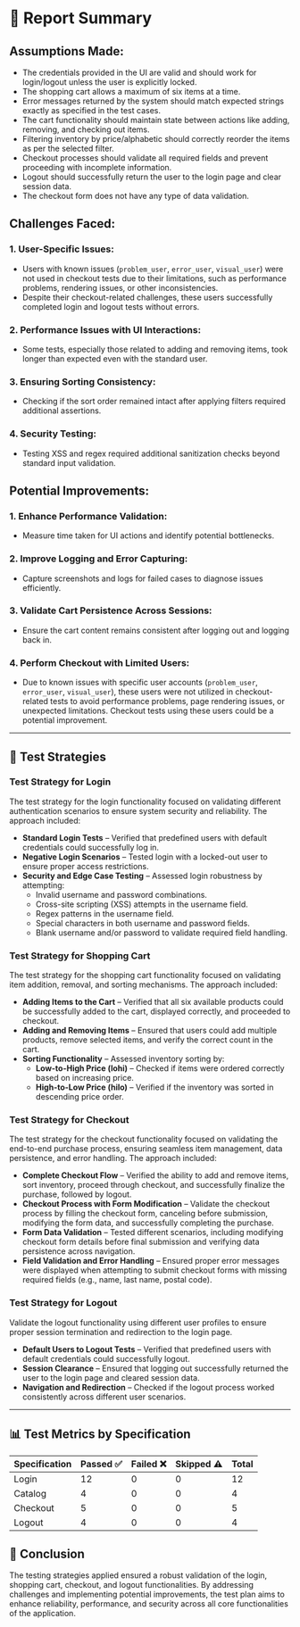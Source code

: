 # 📌 Report Summary

## **Assumptions Made:**
- The credentials provided in the UI are valid and should work for login/logout unless the user is explicitly locked.
- The shopping cart allows a maximum of six items at a time.
- Error messages returned by the system should match expected strings exactly as specified in the test cases.
- The cart functionality should maintain state between actions like adding, removing, and checking out items.
- Filtering inventory by price/alphabetic should correctly reorder the items as per the selected filter.
- Checkout processes should validate all required fields and prevent proceeding with incomplete information.
- Logout should successfully return the user to the login page and clear session data.
- The checkout form does not have any type of data validation.

## **Challenges Faced:**
### **1. User-Specific Issues:**
- Users with known issues (`problem_user`, `error_user`, `visual_user`) were not used in checkout tests due to their limitations, such as performance problems, rendering issues, or other inconsistencies.
- Despite their checkout-related challenges, these users successfully completed login and logout tests without errors.

### **2. Performance Issues with UI Interactions:**
- Some tests, especially those related to adding and removing items, took longer than expected even with the standard user.

### **3. Ensuring Sorting Consistency:**
- Checking if the sort order remained intact after applying filters required additional assertions.

### **4. Security Testing:**
- Testing XSS and regex required additional sanitization checks beyond standard input validation.

## **Potential Improvements:**
### **1. Enhance Performance Validation:**
- Measure time taken for UI actions and identify potential bottlenecks.

### **2. Improve Logging and Error Capturing:**
- Capture screenshots and logs for failed cases to diagnose issues efficiently.

### **3. Validate Cart Persistence Across Sessions:**
- Ensure the cart content remains consistent after logging out and logging back in.

### **4. Perform Checkout with Limited Users:**
- Due to known issues with specific user accounts (`problem_user`, `error_user`, `visual_user`), these users were not utilized in checkout-related tests to avoid performance problems, page rendering issues, or unexpected limitations. Checkout tests using these users could be a potential improvement.

---

## 🚀 **Test Strategies**

### **Test Strategy for Login**
The test strategy for the login functionality focused on validating different authentication scenarios to ensure system security and reliability. The approach included:

- **Standard Login Tests** – Verified that predefined users with default credentials could successfully log in.
- **Negative Login Scenarios** – Tested login with a locked-out user to ensure proper access restrictions.
- **Security and Edge Case Testing** – Assessed login robustness by attempting:
  - Invalid username and password combinations.
  - Cross-site scripting (XSS) attempts in the username field.
  - Regex patterns in the username field.
  - Special characters in both username and password fields.
  - Blank username and/or password to validate required field handling.

### **Test Strategy for Shopping Cart**
The test strategy for the shopping cart functionality focused on validating item addition, removal, and sorting mechanisms. The approach included:

- **Adding Items to the Cart** – Verified that all six available products could be successfully added to the cart, displayed correctly, and proceeded to checkout.
- **Adding and Removing Items** – Ensured that users could add multiple products, remove selected items, and verify the correct count in the cart.
- **Sorting Functionality** – Assessed inventory sorting by:
  - **Low-to-High Price (lohi)** – Checked if items were ordered correctly based on increasing price.
  - **High-to-Low Price (hilo)** – Verified if the inventory was sorted in descending price order.

### **Test Strategy for Checkout**
The test strategy for the checkout functionality focused on validating the end-to-end purchase process, ensuring seamless item management, data persistence, and error handling. The approach included:

- **Complete Checkout Flow** – Verified the ability to add and remove items, sort inventory, proceed through checkout, and successfully finalize the purchase, followed by logout.
- **Checkout Process with Form Modification** – Validate the checkout process by filling the checkout form, canceling before submission, modifying the form data, and successfully completing the purchase.
- **Form Data Validation** – Tested different scenarios, including modifying checkout form details before final submission and verifying data persistence across navigation.
- **Field Validation and Error Handling** – Ensured proper error messages were displayed when attempting to submit checkout forms with missing required fields (e.g., name, last name, postal code).

### **Test Strategy for Logout**
Validate the logout functionality using different user profiles to ensure proper session termination and redirection to the login page.

- **Default Users to Logout Tests** – Verified that predefined users with default credentials could successfully logout.
- **Session Clearance** – Ensured that logging out successfully returned the user to the login page and cleared session data.
- **Navigation and Redirection** – Checked if the logout process worked consistently across different user scenarios.

---

## 📊 Test Metrics by Specification
| Specification | Passed ✅ | Failed ❌ | Skipped ⚠️| Total|
|--------------|------------|------------|------------|------|
| Login        | 12         | 0          | 0          | 12   |
| Catalog      | 4          | 0          | 0          | 4    |
| Checkout     | 5          | 0          | 0          | 5    |
| Logout       | 4          | 0          | 0          | 4    |


## 📌 **Conclusion**
The testing strategies applied ensured a robust validation of the login, shopping cart, checkout, and logout functionalities. By addressing challenges and implementing potential improvements, the test plan aims to enhance reliability, performance, and security across all core functionalities of the application.
